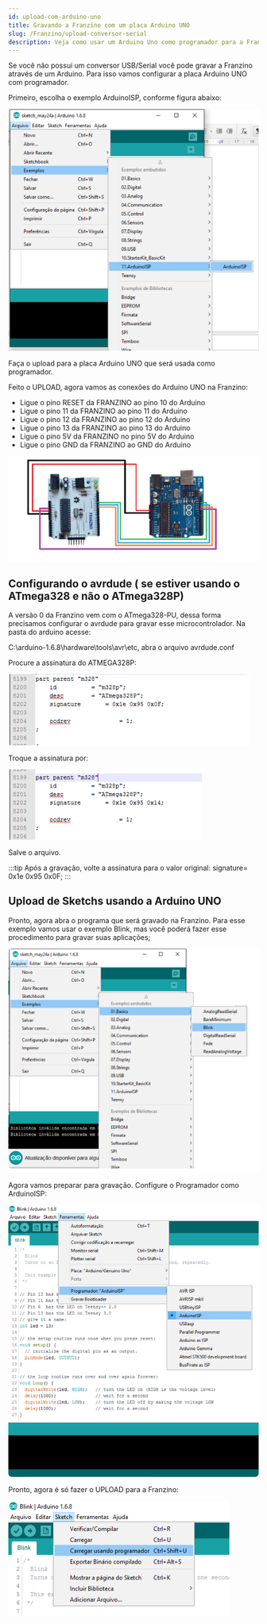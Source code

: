 ```yaml
---
id: upload-com-arduino-uno
title: Gravando a Franzino com um placa Arduino UNO
slug: /Franzino/upload-conversor-serial
description: Veja como usar um Arduino Uno como programador para a Franzino
---
```

Se você não possui um conversor USB/Serial você pode gravar a Franzino através de um Arduino. Para isso vamos configurar a placa Arduino UNO com programador.

Primeiro, escolha o exemplo ArduinoISP, conforme figura abaixo:

![](img/exemplo-arduinoisp.png)

Faça o upload para a placa Arduino UNO que será usada como programador.

Feito o UPLOAD, agora vamos as conexões do Arduino UNO na Franzino:

- Ligue o pino RESET da FRANZINO ao pino 10 do Arduino
- Ligue o pino  11 da FRANZINO ao pino 11 do Arduino
- Ligue o pino 12 da FRANZINO ao pino 12 do Arduino
- Ligue o pino 13 da FRANZINO ao pino 13 do Arduino
- Ligue o pino 5V da FRANZINO no pino 5V do Arduino
- Ligue o pino GND da FRANZINO ao GND do Arduino

![Ligação_arduino_franzino.png](img/franzino-uno.png)

## Configurando o avrdude ( se estiver usando o ATmega328 e não o ATmega328P)

A versão 0 da Franzino vem com o ATmega328-PU, dessa forma precisamos configurar o avrdude para gravar esse microcontrolador. Na pasta do arduino acesse:

C:\arduino-1.6.8\hardware\tools\avr\etc, abra o arquivo avrdude.conf

Procure a assinatura do ATMEGA328P:

![](img/assinatura-328.png)

Troque a assinatura por:

![](img/assinatura-328-atualizada.png)

Salve o arquivo.

:::tip
Após a gravação, volte a assinatura para o valor original: signature= 0x1e 0x95 0x0F;
:::

## Upload de Sketchs usando a Arduino UNO

Pronto, agora abra o programa que será gravado na Franzino. Para esse exemplo vamos usar o exemplo Blink, mas você poderá fazer esse procedimento para gravar suas aplicações;

![](img/exemplo-blink.png)

Agora vamos preparar para gravação. Configure o Programador como ArduinoISP:

![](img/arduinoisp.png)

Pronto, agora é só fazer o UPLOAD para a Franzino:

![](img/upload-isp.png)
